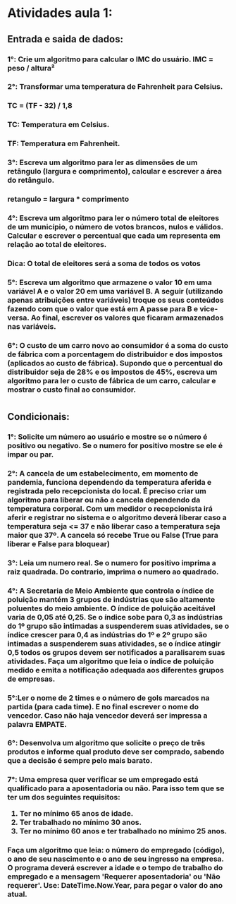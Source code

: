 # Atividades aula 1:

## Entrada e saida de dados:
<h3>
1°: Crie um algoritmo para calcular o IMC do usuário.
IMC = peso / altura²

<h3>
2°: Transformar uma temperatura de Fahrenheit para Celsius.
<h3>
TC = (TF - 32) / 1,8
<h3>
TC: Temperatura em Celsius.
<h3> 
TF: Temperatura em Fahrenheit.

<h3>
3°: Escreva um algoritmo para ler as dimensões de um retângulo (largura e comprimento), calcular e escrever a área do retângulo.
<h3>
retangulo = largura * comprimento

<h3>
4°: Escreva um algoritmo para ler o número total de eleitores de um município, o número de votos brancos, nulos e válidos. Calcular e escrever o percentual que cada um representa em relação ao total de eleitores.
<h3>
Dica: O total de eleitores será a soma de todos os votos

<h3>
5°: Escreva um algoritmo que armazene o valor 10 em uma variável A e o valor 20 em uma variável B. A seguir (utilizando apenas atribuições entre variáveis) troque os seus conteúdos fazendo com que o valor que está em A passe para B e vice-versa. Ao final, escrever os valores que ficaram armazenados nas variáveis.

<h3>
6°: O custo de um carro novo ao consumidor é a soma do custo de fábrica com a porcentagem do distribuidor e dos impostos (aplicados ao custo de fábrica). Supondo que o percentual do distribuidor seja de 28% e os impostos de 45%, escreva um algoritmo para ler o custo de fábrica de um carro, calcular e mostrar o custo final ao consumidor. 

#
## Condicionais:
<h3>
1°: Solicite um número ao usuário e mostre se o número é positivo ou negativo. Se o numero for positivo mostre se ele é impar ou par.

<h3>
2°: A cancela de um estabelecimento, em momento de pandemia, funciona dependendo da temperatura aferida e registrada pelo recepcionista do local. É preciso criar um algoritmo para liberar ou não a cancela dependendo da temperatura corporal. Com um medidor o recepcionista irá aferir e registrar no sistema e o algoritmo deverá liberar caso a temperatura seja <= 37 e não liberar caso a temperatura seja maior que 37º.
A cancela só recebe True ou False (True para liberar e False para bloquear)

<h3>
3°: Leia um numero real. Se o numero for positivo imprima a raiz quadrada. Do contrario,  imprima o numero ao quadrado. 

<h3>
4°: A Secretaria de Meio Ambiente que controla o índice de poluição mantém 3 grupos de indústrias que são altamente poluentes do meio ambiente. O índice de poluição aceitável varia de 0,05 até 0,25. Se o índice sobe para 0,3 as indústrias do 1º grupo são intimadas a suspenderem suas atividades, se o índice crescer para 0,4 as indústrias do 1º e 2º grupo são intimadas a suspenderem suas atividades, se o índice atingir 0,5 todos os grupos devem ser notificados a paralisarem suas atividades. Faça um algoritmo que leia o
índice de poluição medido e emita a notificação adequada aos diferentes grupos de empresas.

<h3>
5°:Ler o nome de 2 times e o número de gols marcados na partida (para cada time).
E no final escrever o nome do vencedor. Caso não haja vencedor deverá ser impressa a palavra EMPATE.

<h3>
6°: Desenvolva um algoritmo que solicite o preço de três produtos e informe qual produto deve ser comprado, sabendo que a decisão é sempre pelo mais barato.

<h3>
7°: Uma empresa quer verificar se um empregado está qualificado para a aposentadoria ou não. Para isso tem que se ter um dos seguintes requisitos:


1) Ter no mínimo 65 anos de idade. 
2) Ter trabalhado no mínimo 30 anos. 
3) Ter no mínimo 60 anos e ter trabalhado no mínimo 25 anos. 

<h3>
Faça um algoritmo que leia: o número do empregado (código), o ano de seu nascimento e o ano de seu ingresso na empresa.
 O programa deverá escrever a idade e o tempo de trabalho do empregado e a mensagem 'Requerer aposentadoria' ou 'Não requerer'.
Use: DateTime.Now.Year, para pegar o valor do ano atual.
